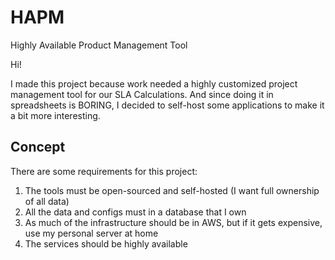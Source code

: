 # HAPM
Highly Available Product Management Tool

Hi!

I made this project because work needed a highly customized project management tool for our SLA Calculations. And since doing it in spreadsheets is BORING, I decided to self-host some applications to make it a bit more interesting.

## Concept
There are some requirements for this project:
1. The tools must be open-sourced and self-hosted (I want full ownership of all data)
2. All the data and configs must in a database that I own
3. As much of the infrastructure should be in AWS, but if it gets expensive, use my personal server at home
4. The services should be highly available

